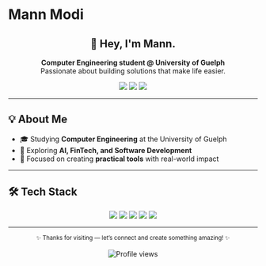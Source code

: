 # Mann Modi  

<div align="center">  
  <h2>👋 Hey, I'm Mann.</h2>  
  <p><b>Computer Engineering student @ University of Guelph</b><br>  
  Passionate about building solutions that make life easier.</p>  

  <p align="center">
    <a href="https://www.linkedin.com/in/mann-uofg/"><img src="https://img.shields.io/badge/LinkedIn-0A66C2?style=for-the-badge&logo=linkedin&logoColor=white"/></a>  
    <a href="mailto:modim@uoguelph.ca"><img src="https://img.shields.io/badge/Email-D14836?style=for-the-badge&logo=gmail&logoColor=white"/></a>  
    <a href="https://github.com/mann-uofg"><img src="https://img.shields.io/github/followers/mann-uofg?style=for-the-badge&logo=github"/></a>
  </p>
</div>  

---

## 💡 About Me  
- 🎓 Studying **Computer Engineering** at the University of Guelph  
- 🤖 Exploring **AI, FinTech, and Software Development**  
- 🔭 Focused on creating **practical tools** with real-world impact  

---

## 🛠 Tech Stack  
<p align="center">  
  <img src="https://img.shields.io/badge/Python-3776AB?style=flat&logo=python&logoColor=white"/>  
  <img src="https://img.shields.io/badge/TensorFlow-FF6F00?style=flat&logo=tensorflow&logoColor=white"/>  
  <img src="https://img.shields.io/badge/PyTorch-EE4C2C?style=flat&logo=pytorch&logoColor=white"/>  
  <img src="https://img.shields.io/badge/Django-092E20?style=flat&logo=django&logoColor=white"/>  
  <img src="https://img.shields.io/badge/React-61DAFB?style=flat&logo=react&logoColor=black"/>  
</p>  

---

<div align="center">  
  <sub>✨ Thanks for visiting — let’s connect and create something amazing! ✨</sub><br><br>  
  <img src="https://komarev.com/ghpvc/?username=mann-uofg&style=flat&color=blueviolet" alt="Profile views"/>  
</div>  
